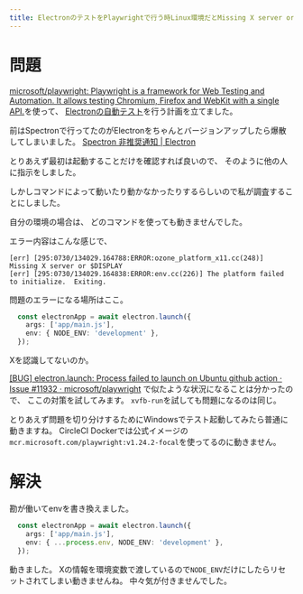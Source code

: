 ```yaml
---
title: ElectronのテストをPlaywrightで行う時Linux環境だとMissing X server or $DISPLAYで動かなかったのを解決
---
```


# 問題

[microsoft/playwright: Playwright is a framework for Web Testing and Automation. It allows testing Chromium, Firefox and WebKit with a single API.](https://github.com/microsoft/playwright)を使って、
[Electronの自動テスト](https://www.electronjs.org/ja/docs/latest/tutorial/automated-testing)を行う計画を立てました。

前はSpectronで行ってたのがElectronをちゃんとバージョンアップしたら爆散してしまいました。
[Spectron 非推奨通知 | Electron](https://www.electronjs.org/ja/blog/spectron-deprecation-notice)

とりあえず最初は起動することだけを確認すれば良いので、
そのように他の人に指示をしました。

しかしコマンドによって動いたり動かなかったりするらしいので私が調査することにしました。

自分の環境の場合は、
どのコマンドを使っても動きませんでした。

エラー内容はこんな感じで、

~~~
[err] [295:0730/134029.164788:ERROR:ozone_platform_x11.cc(248)] Missing X server or $DISPLAY
[err] [295:0730/134029.164838:ERROR:env.cc(226)] The platform failed to initialize.  Exiting.
~~~

問題のエラーになる場所はここ。

~~~ts
  const electronApp = await electron.launch({
    args: ['app/main.js'],
    env: { NODE_ENV: 'development' },
  });
~~~

Xを認識してないのか。

[[BUG] electron.launch: Process failed to launch on Ubuntu github action · Issue #11932 · microsoft/playwright](https://github.com/microsoft/playwright/issues/11932)
で似たような状況になることは分かったので、
ここの対策を試してみます。
`xvfb-run`を試しても問題になるのは同じ。

とりあえず問題を切り分けするためにWindowsでテスト起動してみたら普通に動きますね。
CircleCI Dockerでは公式イメージの`mcr.microsoft.com/playwright:v1.24.2-focal`を使ってるのに動きません。

# 解決

勘が働いてenvを書き換えました。

~~~ts
  const electronApp = await electron.launch({
    args: ['app/main.js'],
    env: { ...process.env, NODE_ENV: 'development' },
  });
~~~

動きました。
Xの情報を環境変数で渡しているので`NODE_ENV`だけにしたらリセットされてしまい動きませんね。
中々気が付きませんでした。
